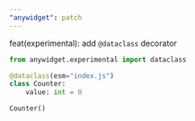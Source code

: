 ```yaml
---
"anywidget": patch
---
```


feat(experimental): add `@dataclass` decorator

```python
from anywidget.experimental import dataclass

@dataclass(esm="index.js")
class Counter:
    value: int = 0

Counter()
```

